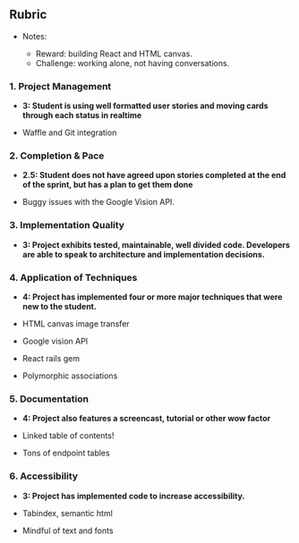Rubric
------------

* Notes:

  * Reward: building React and HTML canvas.
  * Challenge: working alone, not having conversations.

### 1. Project Management

*   **3: Student is using well formatted user stories and moving cards through each status in realtime**

* Waffle and Git integration

### 2. Completion & Pace

*   **2.5: Student does not have agreed upon stories completed at the end of the sprint, but has a plan to get them done**

* Buggy issues with the Google Vision API.

### 3. Implementation Quality

*   **3: Project exhibits tested, maintainable, well divided code. Developers are able to speak to architecture and implementation decisions.**

### 4. Application of Techniques

*   **4: Project has implemented four or more major techniques that were new to the student.**

* HTML canvas image transfer
* Google vision API
* React rails gem
* Polymorphic associations

### 5. Documentation

*   **4: Project also features a screencast, tutorial or other wow factor**

* Linked table of contents!
* Tons of endpoint tables

### 6. Accessibility

*   **3: Project has implemented code to increase accessibility.**

* Tabindex, semantic html
* Mindful of text and fonts

